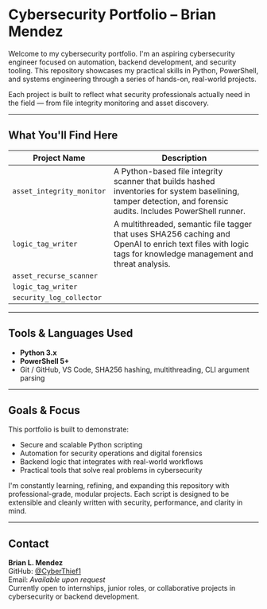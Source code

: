 # Cybersecurity Portfolio – Brian Mendez

Welcome to my cybersecurity portfolio. I'm an aspiring cybersecurity engineer focused on automation, backend development, and security tooling. This repository showcases my practical skills in Python, PowerShell, and systems engineering through a series of hands-on, real-world projects.

Each project is built to reflect what security professionals actually need in the field — from file integrity monitoring and asset discovery.

---

## What You'll Find Here

| Project Name             | Description                                                                 |
|--------------------------|-----------------------------------------------------------------------------|
| `asset_integrity_monitor` | A Python-based file integrity scanner that builds hashed inventories for system baselining, tamper detection, and forensic audits. Includes PowerShell runner. |
| `logic_tag_writer`        | A multithreaded, semantic file tagger that uses SHA256 caching and OpenAI to enrich text files with logic tags for knowledge management and threat analysis. |
| `asset_recurse_scanner`   |
| `logic_tag_writer`        |
| `security_log_collector`  |
---

## Tools & Languages Used

- **Python 3.x**  
- **PowerShell 5+**    
- Git / GitHub, VS Code, SHA256 hashing, multithreading, CLI argument parsing

---

## Goals & Focus

This portfolio is built to demonstrate:

- Secure and scalable Python scripting
- Automation for security operations and digital forensics
- Backend logic that integrates with real-world workflows
- Practical tools that solve real problems in cybersecurity

I'm constantly learning, refining, and expanding this repository with professional-grade, modular projects. Each script is designed to be extensible and cleanly written with security, performance, and clarity in mind.

---

## Contact

**Brian L. Mendez**  
GitHub: [@CyberThief1](https://github.com/CyberThief1)  
Email: _Available upon request_  
Currently open to internships, junior roles, or collaborative projects in cybersecurity or backend development.

